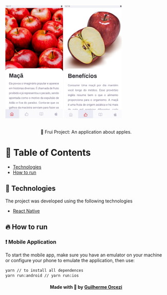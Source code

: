 <div style="display: flex; flex-direction: 'row'; justify-content:'center';">
<h3 align="center">
   <img src="./github_assets/screen01.png" width="180">
   <img src="./github_assets/screen02.png" width="180">
</h3>
</div>
   
<p align="center"> 🚀 Frui Project: An application about apples.
 </p>
 
# :pushpin: Table of Contents

- [Technologies](#tecnologias-utilizadas)
- [How to run](#como-usar)

## :rocket: Technologies

The project was developed using the following technologies

- [React Native](https://reactnative.dev/)
## :fire: How to run

### :exclamation: Mobile Application
To start the mobile app, make sure you have an emulator on your machine or configure your phone to emulate the application, then use:
```
yarn // to install all dependences
yarn run:android // yarn run:ios
```

<h4 align="center">
    Made with 💜 by <a href="https://www.linkedin.com/in/guilherme-orcezi" target="_blank">Guilherme Orcezi</a>
</h4>
